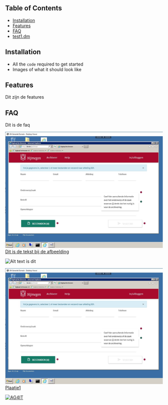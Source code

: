## Table of Contents
- [Installation](#installation)
- [Features](#features)
- [FAQ](#faq)
- [test1.dm](./content/test1.md)

## Installation
- All the `code` required to get started
- Images of what it should look like

## Features
Dit zijn de features

## FAQ
Dit is de faq


<a href="http://ag4it.nl"><img src="images/1.JPG">Dit is de tekst bij de afbeelding</a>

![Alt text is dit](images/1.JPG.jpg?raw=true "titel van plaatje")

<a href="http://ag4it.nl"><img src="https://github.com/adgerrits/gnl/blob/master/docs/images/1.JPG">Plaatje1</a>

<a href="http://ag4it.nl"><img src="https://ag4it.nl/fotos/ca2.jpg?v=3&s=200" title="AG4IT header" alt="AG4IT"></a>

